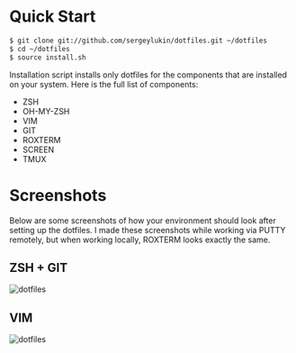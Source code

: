 Quick Start
===========


``` html
$ git clone git://github.com/sergeylukin/dotfiles.git ~/dotfiles
$ cd ~/dotfiles
$ source install.sh
```

Installation script installs only dotfiles for the components that are installed on
your system. Here is the full list of components:

* ZSH
* OH-MY-ZSH
* VIM
* GIT
* ROXTERM
* SCREEN
* TMUX

Screenshots
===========

Below are some screenshots of how your environment should look after setting up the dotfiles. I made these screenshots while working via PUTTY remotely, but when working locally, ROXTERM looks exactly the same.

ZSH + GIT
----------

![dotfiles](https://raw.github.com/sergeylukin/dotfiles/master/img/screen-zsh-git.jpg)

VIM
---

![dotfiles](https://raw.github.com/sergeylukin/dotfiles/master/img/screen-vim.jpg)

